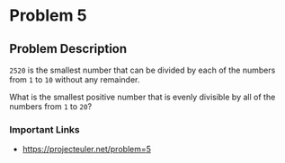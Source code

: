 # Problem 5

## Problem Description
`2520` is the smallest number that can be divided by each of the numbers from `1` to `10` without any remainder.

What is the smallest positive number that is evenly divisible by all of the numbers from `1` to `20`?

### Important Links
- https://projecteuler.net/problem=5
